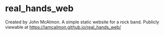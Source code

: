 # real_hands_web
Created by John McAlmon.
A simple static website for a rock band.
Publicly viewable at https://jamcalmon.github.io/real_hands_web/

